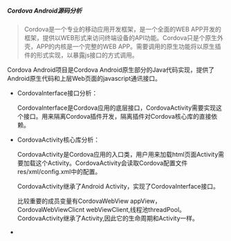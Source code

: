 ##### Cordova Android源码分析

> Cordova是一个专业的移动应用开发框架，是一个全面的WEB APP开发的框架，提供以WEB形式来访问终端设备的API功能。Cordova只是个原生外壳，APP的内核是一个完整的WEB APP。需要调用的原生功能将以原生插件的形式实现，以暴露js接口的方式调用。

Cordova Android项目是Cordova Android原生部分的Java代码实现，提供了Android原生代码和上层Web页面的javascript通讯接口。



- CordovaInterface接口分析：

  CordovaInterface是Cordova应用的底层接口，CordovaActivity需要实现这个接口。用来隔离Cordova插件开发，隔离插件对Cordova核心库的直接依赖。

- CordovaActivity核心库分析：

  CordovaActivity是Cordova应用的入口类，用户用来加载html页面Activity需要加载这个Activity。CordovaActivity会读取Cordova配置文件res/xml/config.xml中的配置。

  CordovaActivity继承了Android Activity，实现了CordovaInterface接口。

  比较重要的成员变量有CordovaWebView appView，CordovaWebViewClicnt webViewClient,线程池threadPool。CordovaActivity继承了Activity,因此它的生命周期和Activity一样。

- ​

  ​

  ​

